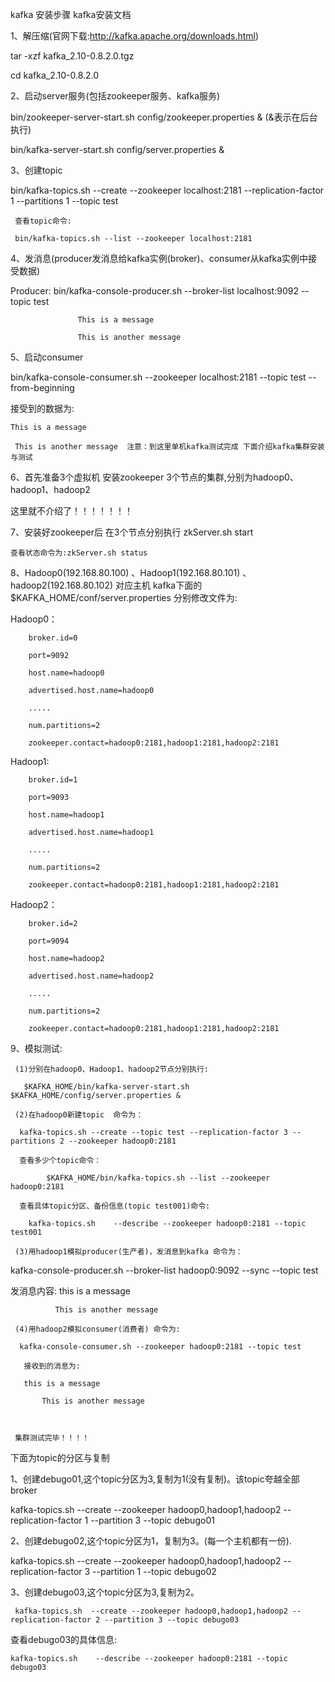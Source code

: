 kafka 安装步骤
                  kafka安装文档

1、解压缩(官网下载:http://kafka.apache.org/downloads.html)

   tar -xzf kafka_2.10-0.8.2.0.tgz

   cd kafka_2.10-0.8.2.0

2、启动server服务(包括zookeeper服务、kafka服务)

   bin/zookeeper-server-start.sh  config/zookeeper.properties & (&表示在后台执行)

   bin/kafka-server-start.sh  config/server.properties &

3、创建topic

   bin/kafka-topics.sh --create --zookeeper localhost:2181 --replication-factor 1 --partitions 1 --topic test

     查看topic命令:

     bin/kafka-topics.sh --list --zookeeper localhost:2181

4、发消息(producer发消息给kafka实例(broker)、consumer从kafka实例中接受数据)

  Producer: bin/kafka-console-producer.sh --broker-list localhost:9092 --topic test

                   This is a message

                   This is another message

5、启动consumer

   bin/kafka-console-consumer.sh --zookeeper localhost:2181 --topic test --from-beginning

   接受到的数据为:

    This is a message

     This is another message  注意：到这里单机kafka测试完成 下面介绍kafka集群安装与测试

6、首先准备3个虚拟机 安装zookeeper 3个节点的集群,分别为hadoop0、hadoop1、hadoop2 

   这里就不介绍了！！！！！！！

7、安装好zookeeper后 在3个节点分别执行 zkServer.sh start 

    查看状态命令为:zkServer.sh status

8、Hadoop0(192.168.80.100) 、Hadoop1(192.168.80.101) 、hadoop2(192.168.80.102) 对应主机   kafka下面的$KAFKA_HOME/conf/server.properties 分别修改文件为:

  Hadoop0：

        broker.id=0

        port=9092

        host.name=hadoop0

        advertised.host.name=hadoop0

        .....

        num.partitions=2

        zookeeper.contact=hadoop0:2181,hadoop1:2181,hadoop2:2181

 Hadoop1:

        broker.id=1

        port=9093

        host.name=hadoop1

        advertised.host.name=hadoop1

        .....

        num.partitions=2

        zookeeper.contact=hadoop0:2181,hadoop1:2181,hadoop2:2181

  Hadoop2：

        broker.id=2

        port=9094

        host.name=hadoop2

        advertised.host.name=hadoop2

        .....

        num.partitions=2

        zookeeper.contact=hadoop0:2181,hadoop1:2181,hadoop2:2181

  9、模拟测试:

     (1)分别在hadoop0、Hadoop1、hadoop2节点分别执行:

       $KAFKA_HOME/bin/kafka-server-start.sh  $KAFKA_HOME/config/server.properties &

     (2)在hadoop0新建topic  命令为：

      kafka-topics.sh --create --topic test --replication-factor 3 --partitions 2 --zookeeper hadoop0:2181  

      查看多少个topic命令：

            $KAFKA_HOME/bin/kafka-topics.sh --list --zookeeper hadoop0:2181 

      查看具体topic分区、备份信息(topic test001)命令:

        kafka-topics.sh    --describe --zookeeper hadoop0:2181 --topic test001

     (3)用hadoop1模拟producer(生产者)，发消息到kafka 命令为：

   kafka-console-producer.sh --broker-list hadoop0:9092 --sync --topic test

   发消息内容:  this is a message

              This is another message

     (4)用hadoop2模拟consumer(消费者) 命令为:

      kafka-console-consumer.sh --zookeeper hadoop0:2181 --topic test

       接收到的消息为:

       this is a message

           This is another message

 

     集群测试完毕！！！！

 

下面为topic的分区与复制

  1、创建debugo01,这个topic分区为3,复制为1(没有复制)。该topic夸越全部broker

   kafka-topics.sh  --create --zookeeper hadoop0,hadoop1,hadoop2 --replication-factor 1 --partition 3 --topic debugo01

  2、创建debugo02,这个topic分区为1，复制为3。(每一个主机都有一份).

   kafka-topics.sh  --create --zookeeper hadoop0,hadoop1,hadoop2 --replication-factor 3 --partition 1 --topic debugo02

   3、创建debugo03,这个topic分区为3,复制为2。

     kafka-topics.sh  --create --zookeeper hadoop0,hadoop1,hadoop2 --replication-factor 2 --partition 3 --topic debugo03

   查看debugo03的具体信息:

    kafka-topics.sh    --describe --zookeeper hadoop0:2181 --topic debugo03